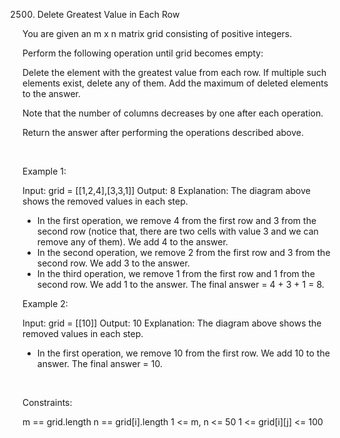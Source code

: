 2500. Delete Greatest Value in Each Row

You are given an m x n matrix grid consisting of positive integers.

Perform the following operation until grid becomes empty:

Delete the element with the greatest value from each row. If multiple such elements exist, delete any of them.
Add the maximum of deleted elements to the answer.

Note that the number of columns decreases by one after each operation.

Return the answer after performing the operations described above.

 

Example 1:

Input: grid = [[1,2,4],[3,3,1]]
Output: 8
Explanation: The diagram above shows the removed values in each step.
- In the first operation, we remove 4 from the first row and 3 from the second row (notice that, there are two cells with value 3 and we can remove any of them). We add 4 to the answer.
- In the second operation, we remove 2 from the first row and 3 from the second row. We add 3 to the answer.
- In the third operation, we remove 1 from the first row and 1 from the second row. We add 1 to the answer.
The final answer = 4 + 3 + 1 = 8.


Example 2:

Input: grid = [[10]]
Output: 10
Explanation: The diagram above shows the removed values in each step.
- In the first operation, we remove 10 from the first row. We add 10 to the answer.
The final answer = 10.


 

Constraints:

m == grid.length
n == grid[i].length
1 <= m, n <= 50
1 <= grid[i][j] <= 100